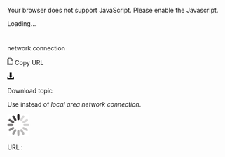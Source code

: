 Your browser does not support JavaScript. Please enable the Javascript.

Loading...

# 

network connection

![Copy URL](network-connection_files/Copy.png)
Copy URL

![Download](network-connection_files/Download.png)

Download topic

Use instead of *local area network connection*.

![In progress](network-connection_files/activity-large.gif)

URL :
